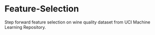 # Feature-Selection
Step forward feature selection on wine quality dataset from UCI Machine Learning Repository.
